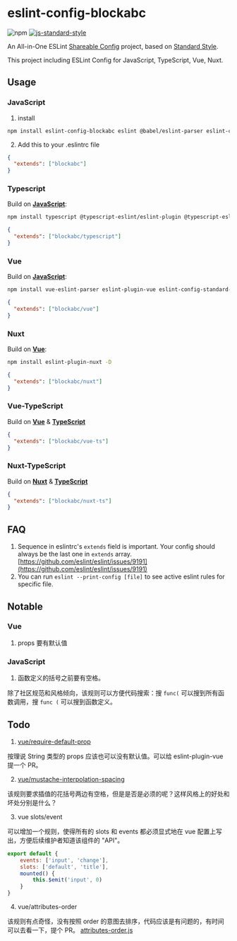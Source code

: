 # eslint-config-blockabc 
![npm](https://img.shields.io/npm/v/eslint-config-blockabc?color=%23ff00) 
[![js-standard-style](https://img.shields.io/badge/code%20style-standard-brightgreen.svg)](http://standardjs.com)


An All-in-One ESLint [Shareable Config](http://eslint.org/docs/developer-guide/shareable-configs) project, based on [Standard Style](https://standardjs.com/).

This project including ESLint Config for JavaScript, TypeScript, Vue, Nuxt.

## Usage
### JavaScript
1. install
```bash
npm install eslint-config-blockabc eslint @babel/eslint-parser eslint-config-standard eslint-plugin-import eslint-plugin-node eslint-plugin-promise eslint-plugin-standard -D
```

2. Add this to your .eslintrc file
```json
{
  "extends": ["blockabc"]
}
```

### Typescript
Build on **[JavaScript](#javascript)**:
```bash
npm install typescript @typescript-eslint/eslint-plugin @typescript-eslint/parser -D
```
```json
{
  "extends": ["blockabc/typescript"]
}
```

### Vue
Build on **[JavaScript](#javascript)**:

```bash
npm install vue-eslint-parser eslint-plugin-vue eslint-config-standard-jsx eslint-plugin-react -D
```
```json
{
  "extends": ["blockabc/vue"]
}
```

### Nuxt
Build on **[Vue](#vue)**:
```bash
npm install eslint-plugin-nuxt -D
```
```json
{
  "extends": ["blockabc/nuxt"]
}
```

### Vue-TypeScript
Build on **[Vue](#vue)** & **[TypeScript](#typescript)**
```json
{
  "extends": ["blockabc/vue-ts"]
}
```
### Nuxt-TypeScript
Build on **[Nuxt](#nuxt)** & **[TypeScript](typescript)**
```json
{
  "extends": ["blockabc/nuxt-ts"]
}
```

## FAQ
1. Sequence in eslintrc's `extends` field is important. Your config should always be the last one in `extends` array. [https://github.com/eslint/eslint/issues/9191](https://github.com/eslint/eslint/issues/9191)
2. You can run `eslint --print-config [file]` to see active eslint rules for specific file.

## Notable
### Vue
1. props 要有默认值

### JavaScript 
1. 函数定义的括号之前要有空格。

  除了社区规范和风格倾向，该规则可以方便代码搜索：搜 `func(` 可以搜到所有函数调用，搜 `func (` 可以搜到函数定义。


## Todo
1. [vue/require-default-prop](https://github.com/vuejs/eslint-plugin-vue/blob/master/docs/rules/require-default-prop.md)

按理说 String 类型的 props 应该也可以没有默认值。可以给 eslint-plugin-vue 提一个 PR。

2. [vue/mustache-interpolation-spacing](https://github.com/vuejs/eslint-plugin-vue/blob/master/docs/rules/mustache-interpolation-spacing.md)

该规则要求插值的花括号两边有空格，但是是否是必须的呢？这样风格上的好处和坏处分别是什么？

3. vue slots/event

可以增加一个规则，使得所有的 slots 和 events 都必须显式地在 vue 配置上写出，方便后续维护者知道该组件的 "API"。
```js
export default {
    events: ['input', 'change'],
    slots: ['default', 'title'],
    mounted() {
        this.$emit('input', 0)
    }
}
``` 

4. vue/attributes-order

该规则有点奇怪，没有按照 order 的意图去排序，代码应该是有问题的，有时间可以去看一下，提个 PR。
[attributes-order.js](https://github.com/vuejs/eslint-plugin-vue/blob/5d26e943bcba5544d820e9152a796582cc9a4beb/lib/rules/attributes-order.js)

